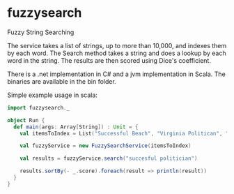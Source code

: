 fuzzysearch
===========

Fuzzy String Searching

The service takes a list of strings, up to more than 10,000, and indexes them by each word.  The Search method takes a string and does a lookup
by each word in the string.  The results are then scored using Dice's coefficient.

There is a .net implementation in C# and a jvm implementation in Scala.  The binaries are available in the bin folder.

Simple example usage in scala:
```scala
import fuzzysearch._

object Run {
  def main(args: Array[String]) : Unit = {
    val itemsToIndex = List("Successful Beach", "Virginia Politican", "South Beach", "Grand Cayman", "Caymon Brac")

    val fuzzyService = new FuzzySearchService(itemsToIndex)

    val results = fuzzyService.search("succesful politician")

    results.sortBy(- _.score).foreach(result => println(result))
  }
}
```
